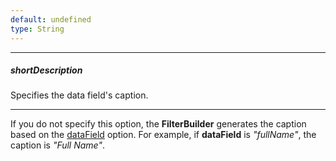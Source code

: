 ```yaml
---
default: undefined
type: String
---
```

---
##### shortDescription
Specifies the data field's caption.

---
If you do not specify this option, the **FilterBuilder** generates the caption based on the [dataField](/api-reference/10%20UI%20Widgets/dxFilterBuilder/5%20Field/dataField.md '/Documentation/ApiReference/UI_Widgets/dxFilterBuilder/Field/#dataField') option. For example, if **dataField** is *"fullName"*, the caption is *"Full Name"*.